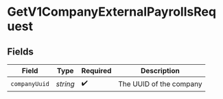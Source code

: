 # GetV1CompanyExternalPayrollsRequest


## Fields

| Field                   | Type                    | Required                | Description             |
| ----------------------- | ----------------------- | ----------------------- | ----------------------- |
| `companyUuid`           | *string*                | :heavy_check_mark:      | The UUID of the company |